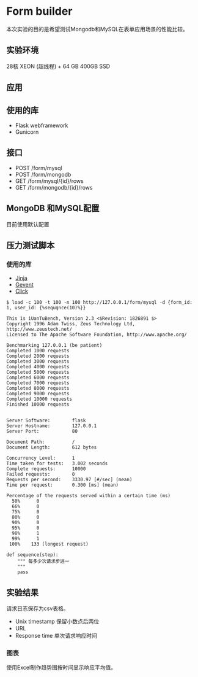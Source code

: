 # Form builder

本次实验的目的是希望测试Mongodb和MySQL在表单应用场景的性能比较。

## 实验环境

28核 XEON (超线程) + 64 GB 400GB SSD

## 应用

## 使用的库

- Flask webframework
- Gunicorn

## 接口

- POST /form/mysql
- POST /form/mongodb
- GET /form/mysql/{id}/rows
- GET /form/mongodb/{id}/rows

## MongoDB 和MySQL配置

目前使用默认配置

## 压力测试脚本

### 使用的库

- [Jinja](https://jinja.palletsprojects.com)
- [Gevent](http://www.gevent.org/intro.html)
- [Click](https://click.palletsprojects.com/en/7.x/)

```shell
$ load -c 100 -t 100 -n 100 http://127.0.0.1/form/mysql -d {form_id: 1, user_id: {%sequqnce(10)%}}

This is iUanTuBench, Version 2.3 <$Revision: 1826891 $>
Copyright 1996 Adam Twiss, Zeus Technology Ltd, http://www.zeustech.net/
Licensed to The Apache Software Foundation, http://www.apache.org/

Benchmarking 127.0.0.1 (be patient)
Completed 1000 requests
Completed 2000 requests
Completed 3000 requests
Completed 4000 requests
Completed 5000 requests
Completed 6000 requests
Completed 7000 requests
Completed 8000 requests
Completed 9000 requests
Completed 10000 requests
Finished 10000 requests


Server Software:        flask
Server Hostname:        127.0.0.1
Server Port:            80

Document Path:          /
Document Length:        612 bytes

Concurrency Level:      1
Time taken for tests:   3.002 seconds
Complete requests:      10000
Failed requests:        0
Requests per second:    3330.97 [#/sec] (mean)
Time per request:       0.300 [ms] (mean)

Percentage of the requests served within a certain time (ms)
  50%      0
  66%      0
  75%      0
  80%      0
  90%      0
  95%      0
  98%      1
  99%      1
 100%    133 (longest request)
```

```
def sequence(step):
    """ 每多少次请求步进一
    """
    pass
```

## 实验结果

请求日志保存为csv表格。

- Unix timestamp 保留小数点后两位
- URL 
- Response time 单次请求响应时间

### 图表

使用Excel制作趋势图按时间显示响应平均值。
